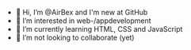 - 👋 Hi, I’m @AirBex and I'm new at GitHub
- 👀 I’m interested in web-/appdevelopment
- 🌱 I’m currently learning HTML, CSS and JavaScript
- 💞️ I’m not looking to collaborate (yet)

<!---
AirBex/AirBex is a ✨ special ✨ repository because its `README.md` (this file) appears on your GitHub profile.
You can click the Preview link to take a look at your changes.
--->
